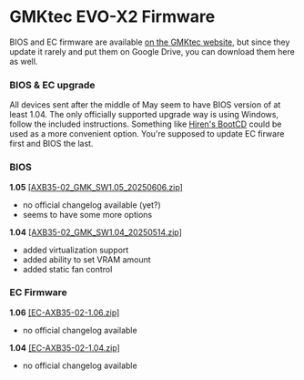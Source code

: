 # GMKtec EVO-X2 Firmware

BIOS and EC firmware are available [on the GMKtec website](https://www.gmktec.com/pages/drivers-and-software), but since they update it rarely and put them on Google Drive, you can download them here as well.

### BIOS & EC upgrade
All devices sent after the middle of May seem to have BIOS version of at least 1.04. The only officially supported upgrade way is using Windows, follow the included instructions. Something like [Hiren's BootCD](https://www.hirensbootcd.org) could be used as a more convenient option. You're supposed to update EC firware first and BIOS the last.

### BIOS

**1.05** [[AXB35-02_GMK_SW1.05_20250606.zip]](./AXB35-02_GMK_SW1.05_20250606.zip)
 - no official changelog available (yet?)
 - seems to have some more options

**1.04** [[AXB35-02_GMK_SW1.04_20250514.zip]](./AXB35-02_GMK_SW1.04_20250514.zip)
 - added virtualization support
 - added ability to set VRAM amount
 - added static fan control

### EC Firmware

**1.06** [[EC-AXB35-02-1.06.zip]](./EC-AXB35-02-1.06.zip)
 - no official changelog available

**1.04** [[EC-AXB35-02-1.04.zip]](./EC-AXB35-02-1.04.zip)
 - no official changelog available
